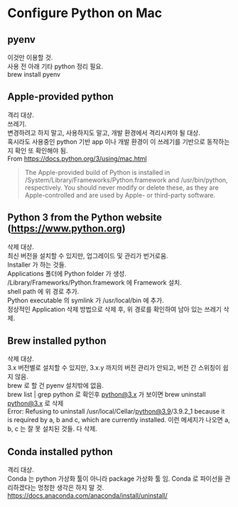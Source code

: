 Configure Python on Mac
=======================

## pyenv

이것만 이용할 것.\
사용 전 아래 기타 python 정리 필요.\
brew install pyenv


## Apple-provided python

격리 대상.\
쓰레기.\
변경하려고 하지 말고, 사용하지도 말고, 개발 환경에서 격리시켜야 될 대상.\
혹시라도 사용중인 python 기반 app 이나 개발 환경이 이 쓰레기를 기반으로 동작하는지 확인 또 확인해야 됨.\
From https://docs.python.org/3/using/mac.html
> The Apple-provided build of Python is installed in /System/Library/Frameworks/Python.framework and /usr/bin/python, respectively. You should never modify or delete these, as they are Apple-controlled and are used by Apple- or third-party software.


## Python 3 from the Python website (https://www.python.org)

삭제 대상.\
최신 버전을 설치할 수 있지만, 업그레이드 및 관리가 번거로움.\
Installer 가 하는 것들.\
Applications 폴더에 Python folder 가 생성.\
/Library/Frameworks/Python.framework 에 Framework 설치.\
shell path 에 위 경로 추가.\
Python executable 의 symlink 가 /usr/local/bin 에 추가.\
정상적인 Application 삭제 방법으로 삭제 후, 위 경로를 확인하여 남아 있는 쓰레기 삭제.


## Brew installed python

삭제 대상.\
3.x 버전별로 설치할 수 있지만, 3.x.y 까지의 버전 관리가 안되고, 버전 간 스위칭이 쉽지 않음.\
brew 로 할 건 pyenv 설치밖에 없음.\
brew list | grep python 로 확인후 python@3.x 가 보이면
brew uninstall python@3.x 로 삭제\
Error: Refusing to uninstall /usr/local/Cellar/python@3.9/3.9.2_1
because it is required by a, b and c, which are currently installed.
이런 메세지가 나오면 a, b, c 는 잘 못 설치된 것들. 다 삭제.


## Conda installed python

격리 대상.\
Conda 는 python 가상화 툴이 아니라 package 가상화 툴 임. Conda 로 파이선을 관리하겠다는 멍청한 생각은 하지 말 것.\
https://docs.anaconda.com/anaconda/install/uninstall/
